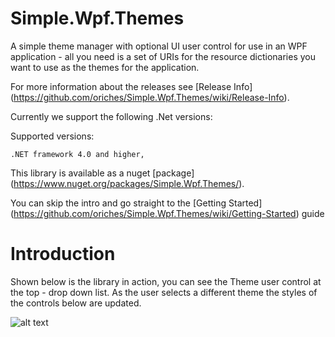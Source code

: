 Simple.Wpf.Themes
=================

A simple theme manager with optional UI user control for use in an WPF application - all you need is a set of URIs for the resource dictionaries you want to use as the themes for the application.

For more information about the releases see [Release Info] (https://github.com/oriches/Simple.Wpf.Themes/wiki/Release-Info).

Currently we support the following .Net versions:

Supported versions:

	.NET framework 4.0 and higher,
	
This library is available as a nuget [package] (https://www.nuget.org/packages/Simple.Wpf.Themes/).

You can skip the intro and go straight to the [Getting Started] (https://github.com/oriches/Simple.Wpf.Themes/wiki/Getting-Started) guide

# Introduction

Shown below is the library in action, you can see the Theme user control at the top - drop down list. As the user selects a different theme the styles of the controls below are updated.

![alt text](https://raw.github.com/oriches/Simple.Wpf.Themes/master/Readme%20Images/test%20harness.png "Screen shots of theme test harness")
